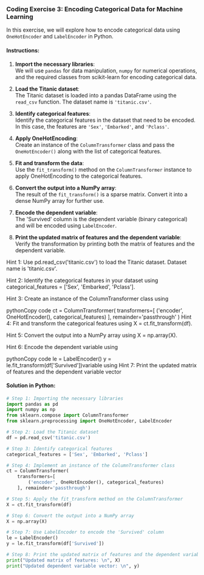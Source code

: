 ### Coding Exercise 3: Encoding Categorical Data for Machine Learning

In this exercise, we will explore how to encode categorical data using `OneHotEncoder` and `LabelEncoder` in Python.

#### Instructions:

1. **Import the necessary libraries**:  
   We will use `pandas` for data manipulation, `numpy` for numerical operations, and the required classes from scikit-learn for encoding categorical data.

2. **Load the Titanic dataset**:  
   The Titanic dataset is loaded into a pandas DataFrame using the `read_csv` function. The dataset name is `'titanic.csv'`.

3. **Identify categorical features**:  
   Identify the categorical features in the dataset that need to be encoded. In this case, the features are `'Sex'`, `'Embarked'`, and `'Pclass'`.

4. **Apply OneHotEncoding**:  
   Create an instance of the `ColumnTransformer` class and pass the `OneHotEncoder()` along with the list of categorical features.

5. **Fit and transform the data**:  
   Use the `fit_transform()` method on the `ColumnTransformer` instance to apply OneHotEncoding to the categorical features.

6. **Convert the output into a NumPy array**:  
   The result of the `fit_transform()` is a sparse matrix. Convert it into a dense NumPy array for further use.

7. **Encode the dependent variable**:  
   The 'Survived' column is the dependent variable (binary categorical) and will be encoded using `LabelEncoder`.

8. **Print the updated matrix of features and the dependent variable**:  
   Verify the transformation by printing both the matrix of features and the dependent variable.

Hint 1: Use pd.read_csv('titanic.csv') to load the Titanic dataset. Dataset name is 'titanic.csv'.

Hint 2: Identify the categorical features in your dataset using categorical_features = ['Sex', 'Embarked', 'Pclass'].

Hint 3: Create an instance of the ColumnTransformer class using

pythonCopy code
ct = ColumnTransformer( transformers=[ ('encoder', OneHotEncoder(), categorical_features) ], remainder='passthrough' )
Hint 4: Fit and transform the categorical features using X = ct.fit_transform(df).

Hint 5: Convert the output into a NumPy array using X = np.array(X).

Hint 6: Encode the dependent variable using

pythonCopy code
le = LabelEncoder() y = le.fit_transform(df['Survived'])variable using
Hint 7: Print the updated matrix of features and the dependent variable vector

#### Solution in Python:

```python
# Step 1: Importing the necessary libraries
import pandas as pd
import numpy as np
from sklearn.compose import ColumnTransformer
from sklearn.preprocessing import OneHotEncoder, LabelEncoder

# Step 2: Load the Titanic dataset
df = pd.read_csv('titanic.csv')

# Step 3: Identify categorical features
categorical_features = ['Sex', 'Embarked', 'Pclass']

# Step 4: Implement an instance of the ColumnTransformer class
ct = ColumnTransformer(
    transformers=[
        ('encoder', OneHotEncoder(), categorical_features)
    ], remainder='passthrough')

# Step 5: Apply the fit_transform method on the ColumnTransformer
X = ct.fit_transform(df)

# Step 6: Convert the output into a NumPy array
X = np.array(X)

# Step 7: Use LabelEncoder to encode the 'Survived' column
le = LabelEncoder()
y = le.fit_transform(df['Survived'])

# Step 8: Print the updated matrix of features and the dependent variable
print("Updated matrix of features: \n", X)
print("Updated dependent variable vector: \n", y)
